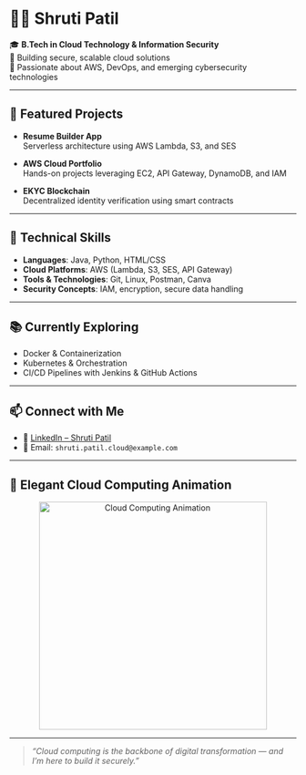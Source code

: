 # 👩‍💻 Shruti Patil

🎓 **B.Tech in Cloud Technology & Information Security**  
🔐 Building secure, scalable cloud solutions  
🚀 Passionate about AWS, DevOps, and emerging cybersecurity technologies

---

## 💼 Featured Projects

- **Resume Builder App**  
  Serverless architecture using AWS Lambda, S3, and SES

- **AWS Cloud Portfolio**  
  Hands-on projects leveraging EC2, API Gateway, DynamoDB, and IAM

- **EKYC Blockchain**  
  Decentralized identity verification using smart contracts

---

## 🧰 Technical Skills

- **Languages**: Java, Python, HTML/CSS  
- **Cloud Platforms**: AWS (Lambda, S3, SES, API Gateway)  
- **Tools & Technologies**: Git, Linux, Postman, Canva  
- **Security Concepts**: IAM, encryption, secure data handling

---

## 📚 Currently Exploring

- Docker & Containerization  
- Kubernetes & Orchestration  
- CI/CD Pipelines with Jenkins & GitHub Actions

---

## 📫 Connect with Me

- 💼 [LinkedIn – Shruti Patil](https://linkedin.com/in/shruti-cloud)  
- 📧 Email: `shruti.patil.cloud@example.com`

---

## 🎨 Elegant Cloud Computing Animation

<p align="center">
  <img src="https://cdn.iconscout.com/lottie/premium/thumb/cloud-computing-6292345-5119611.gif" width="400" alt="Cloud Computing Animation" />
</p>

---

> _“Cloud computing is the backbone of digital transformation — and I’m here to build it securely.”_
